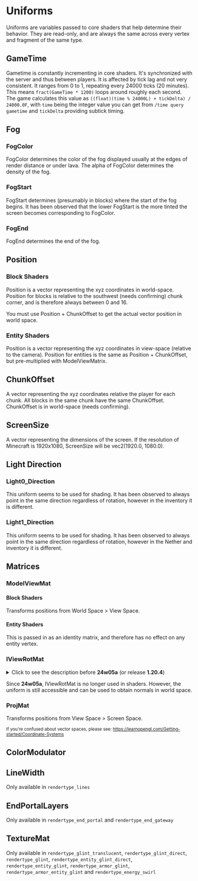 # Uniforms
Uniforms are variables passed to core shaders that help determine their behavior. They are read-only, and are always the same across every vertex and fragment of the same type.

## GameTime
Gametime is constantly incrementing in core shaders. It's synchronized with the server and thus between players. It is affected by tick lag and not very consistent. It ranges from 0 to 1, repeating every 24000 ticks (20 minutes). This means `fract(GameTime * 1200)` loops around roughly each second.
The game calculates this value as `((float)(time % 24000L) + tickDelta) / 24000.0F`, with `time` being the integer value you can get from `/time query gametime` and `tickDelta` providing subtick timing.

## Fog
### FogColor
FogColor determines the color of the fog displayed usually at the edges of render distance or under lava. The alpha of FogColor determines the density of the fog.

### FogStart
FogStart determines (presumably in blocks) where the start of the fog begins. It has been observed that the lower FogStart is the more tinted the screen becomes corresponding to FogColor.

### FogEnd
FogEnd determines the end of the fog.

## Position
### Block Shaders
Position is a vector representing the xyz coordinates in world-space. Position for blocks is relative to the southwest (needs confirming) chunk corner, and is therefore always between 0 and 16.  

You must use Position + ChunkOffset to get the actual vector position in world space.

### Entity Shaders
Position is a vector representing the xyz coordinates in view-space (relative to the camera). Position for entities is the same as Position + ChunkOffset, but pre-multiplied with ModelViewMatrix.

## ChunkOffset
A vector representing the xyz coordinates relative the player for each chunk. All blocks in the same chunk have the same ChunkOffset. ChunkOffset is in world-space (needs confirming).

## ScreenSize
A vector representing the dimensions of the screen. If the resolution of Minecraft is 1920x1080, ScreenSize will be vec2(1920.0, 1080.0).

## Light Direction
### Light0_Direction
This uniform seems to be used for shading. It has been observed to always point in the same direction regardless of rotation, however in the inventory it is different.

### Light1_Direction
This uniform seems to be used for shading. It has been observed to always point in the same direction regardless of rotation, however in the Nether and inventory it is different.

## Matrices

### ModelViewMat
#### Block Shaders
Transforms positions from World Space > View Space.

#### Entity Shaders
This is passed in as an identity matrix, and therefore has no effect on any entity vertex.

### IViewRotMat
<details>
  <summary>Click to see the description before <b>24w05a</b> (or release <b>1.20.4</b>)</summary>

  Transforms positions from View Space > World Space. This is the inverse to ModelViewMat, but is not passed in as an identity matrix for either shader type. If you would like entity coordinates in world space, you must use IViewRotMat * Position. (Note that a transpose is the same as inverse for a rotation matrix, so you can also use IViewRotMat to go from World Space > View Space by using left-multiplication).
</details>

Since <b>24w05a</b>, IViewRotMat is no longer used in shaders. However, the uniform is still accessible and can be used to obtain normals in world space.

### ProjMat
Transforms positions from View Space > Screen Space.  

<sub>If you're confused about vector spaces, please see: https://learnopengl.com/Getting-started/Coordinate-Systems</sub>

## ColorModulator

## LineWidth
Only available in `rendertype_lines`

## EndPortalLayers
Only available in `rendertype_end_portal` and `rendertype_end_gateway`

## TextureMat
Only available in `rendertype_glint_translucent`, `rendertype_glint_direct`, `rendertype_glint`, `rendertype_entity_glint_direct`, `rendertype_entity_glint`, `rendertype_armor_glint`, `rendertype_armor_entity_glint` and `rendertype_energy_swirl`
